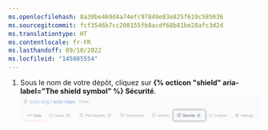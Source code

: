 ```yaml
---
ms.openlocfilehash: 8a30be469d4a74efc97849e83e825f619c585036
ms.sourcegitcommit: fcf3546b7cc208155fb8acdf68b81be28afc3d2d
ms.translationtype: HT
ms.contentlocale: fr-FR
ms.lasthandoff: 09/10/2022
ms.locfileid: "145085554"
---
```

1. Sous le nom de votre dépôt, cliquez sur **{% octicon "shield" aria-label="The shield symbol" %} Sécurité**.
![Onglet Sécurité](/assets/images/help/repository/security-tab.png)
